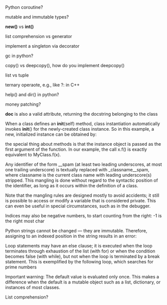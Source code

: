 Python coroutine?

mutable and immutable types?

__new()__ vs __int()__

list comprehension vs generator

implement a singleton via decorator

gc in python?

copy() vs deepcopy(), how do you implement deepcopy()

list vs tuple

ternary operaote, e.g., like ?: in C++

help() and dir() in python?

money patching?

__doc__ is also a valid attribute, returning the docstring belonging to the class

When a class defines an __init__(self) method, class instantiation automatically invokes __init__() for the newly-created class instance. So in this example, a new, initialized instance can be obtained by:

the special thing about methods is that the instance object is passed as the first argument of the function. In our example, the call x.f() is exactly equivalent to MyClass.f(x).

Any identifier of the form __spam (at least two leading underscores, at most one trailing underscore) is textually replaced with _classname__spam, where classname is the current class name with leading underscore(s) stripped. This mangling is done without regard to the syntactic position of the identifier, as long as it occurs within the definition of a class.

Note that the mangling rules are designed mostly to avoid accidents; it still is possible to access or modify a variable that is considered private. This can even be useful in special circumstances, such as in the debugger.

Indices may also be negative numbers, to start counting from the right: -1 is the right most char

Python strings cannot be changed — they are immutable. Therefore, assigning to an indexed position in the string results in an error:

Loop statements may have an else clause; it is executed when the loop terminates through exhaustion of the list (with for) or when the condition becomes false (with while), but not when the loop is terminated by a break statement. This is exemplified by the following loop, which searches for prime numbers

Important warning: The default value is evaluated only once. This makes a difference when the default is a mutable object such as a list, dictionary, or instances of most classes.

List comprehension?


